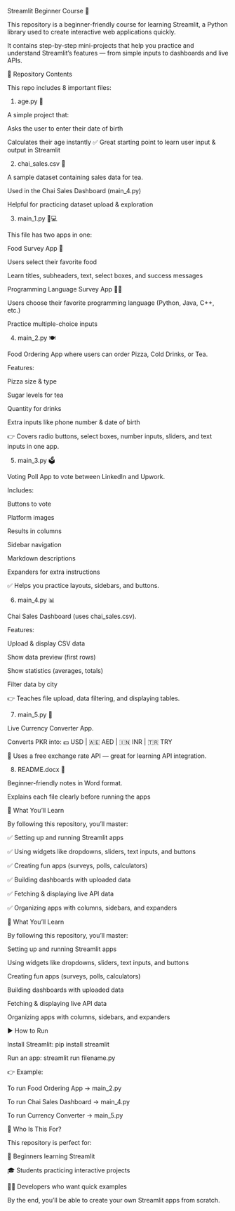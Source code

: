 Streamlit Beginner Course 🚀

This repository is a beginner-friendly course for learning Streamlit, a Python library used to create interactive web applications quickly.

It contains step-by-step mini-projects that help you practice and understand Streamlit’s features — from simple inputs to dashboards and live APIs.

📂 Repository Contents

This repo includes 8 important files:

1. age.py 🎂

A simple project that:

Asks the user to enter their date of birth

Calculates their age instantly
✅ Great starting point to learn user input & output in Streamlit

2. chai_sales.csv 🍵

A sample dataset containing sales data for tea.

Used in the Chai Sales Dashboard (main_4.py)

Helpful for practicing dataset upload & exploration

3. main_1.py 🍔💻

This file has two apps in one:

Food Survey App 🍕

Users select their favorite food

Learn titles, subheaders, text, select boxes, and success messages

Programming Language Survey App 👨‍💻

Users choose their favorite programming language (Python, Java, C++, etc.)

Practice multiple-choice inputs

4. main_2.py 🍽️

Food Ordering App where users can order Pizza, Cold Drinks, or Tea.

Features:

Pizza size & type

Sugar levels for tea

Quantity for drinks

Extra inputs like phone number & date of birth

👉 Covers radio buttons, select boxes, number inputs, sliders, and text inputs in one app.

5. main_3.py 🗳️

Voting Poll App to vote between LinkedIn and Upwork.

Includes:

Buttons to vote

Platform images

Results in columns

Sidebar navigation

Markdown descriptions

Expanders for extra instructions

✅ Helps you practice layouts, sidebars, and buttons.

6. main_4.py 📊

Chai Sales Dashboard (uses chai_sales.csv).

Features:

Upload & display CSV data

Show data preview (first rows)

Show statistics (averages, totals)

Filter data by city

👉 Teaches file upload, data filtering, and displaying tables.

7. main_5.py 💱

Live Currency Converter App.

Converts PKR into:
💵 USD | 🇦🇪 AED | 🇮🇳 INR | 🇹🇷 TRY

🔗 Uses a free exchange rate API — great for learning API integration.

8. README.docx 📄

Beginner-friendly notes in Word format.

Explains each file clearly before running the apps

🎯 What You’ll Learn

By following this repository, you’ll master:

✅ Setting up and running Streamlit apps

✅ Using widgets like dropdowns, sliders, text inputs, and buttons

✅ Creating fun apps (surveys, polls, calculators)

✅ Building dashboards with uploaded data

✅ Fetching & displaying live API data

✅ Organizing apps with columns, sidebars, and expanders

🎯 What You’ll Learn

By following this repository, you’ll master:

Setting up and running Streamlit apps

Using widgets like dropdowns, sliders, text inputs, and buttons

Creating fun apps (surveys, polls, calculators)

Building dashboards with uploaded data

Fetching & displaying live API data

Organizing apps with columns, sidebars, and expanders

▶️ How to Run

Install Streamlit:
pip install streamlit

Run an app:
streamlit run filename.py

👉 Example:

To run Food Ordering App → main_2.py

To run Chai Sales Dashboard → main_4.py

To run Currency Converter → main_5.py

🏁 Who Is This For?

This repository is perfect for:

🚀 Beginners learning Streamlit

🎓 Students practicing interactive projects

👨‍💻 Developers who want quick examples

By the end, you’ll be able to create your own Streamlit apps from scratch.
